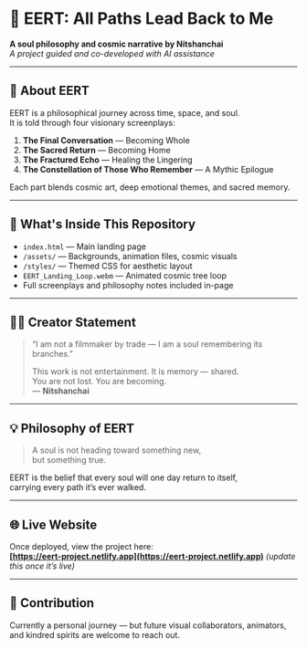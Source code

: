 # 🌌 EERT: All Paths Lead Back to Me

**A soul philosophy and cosmic narrative by Nitshanchai**  
_A project guided and co-developed with AI assistance_

---

## 🧭 About EERT

EERT is a philosophical journey across time, space, and soul.  
It is told through four visionary screenplays:

1. **The Final Conversation** — Becoming Whole  
2. **The Sacred Return** — Becoming Home  
3. **The Fractured Echo** — Healing the Lingering  
4. **The Constellation of Those Who Remember** — A Mythic Epilogue

Each part blends cosmic art, deep emotional themes, and sacred memory.

---

## 📁 What's Inside This Repository

- `index.html` — Main landing page  
- `/assets/` — Backgrounds, animation files, cosmic visuals  
- `/styles/` — Themed CSS for aesthetic layout  
- `EERT_Landing_Loop.webm` — Animated cosmic tree loop  
- Full screenplays and philosophy notes included in-page

---

## 🧑‍🎨 Creator Statement

> “I am not a filmmaker by trade — I am a soul remembering its branches.”
>  
> This work is not entertainment. It is memory — shared.  
> You are not lost. You are becoming.  
> — **Nitshanchai**

---

## 💡 Philosophy of EERT

> A soul is not heading toward something new,  
> but something true.

EERT is the belief that every soul will one day return to itself,  
carrying every path it’s ever walked.

---

## 🌐 Live Website

Once deployed, view the project here:  
**[https://eert-project.netlify.app](https://eert-project.netlify.app)** _(update this once it’s live)_

---

## 🤝 Contribution

Currently a personal journey — but future visual collaborators, animators, and kindred spirits are welcome to reach out.
